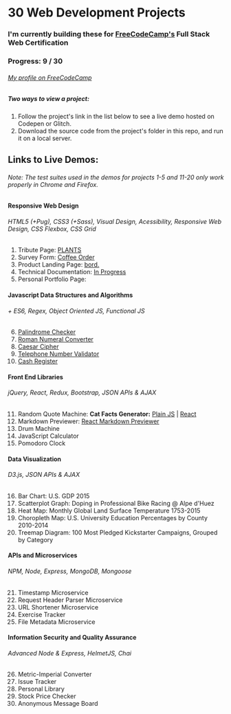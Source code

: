 # 30 Web Development Projects
### I'm currently building these for [FreeCodeCamp's](https://www.freecodecamp.org/) Full Stack Web Certification

### Progress: 9 / 30

###### [My profile on FreeCodeCamp](https://www.freecodecamp.org/robinwakeman)

##### Two ways to view a project:
1. Follow the project's link in the list below to see a live demo hosted on Codepen or Glitch.
1. Download the source code from the project's folder in this repo, and run it on a local server.

## Links to Live Demos:
###### *Note: The test suites used in the demos for projects 1-5 and 11-20 only work properly in Chrome and Firefox.*
#### Responsive Web Design
###### HTML5 (+Pug), CSS3 (+Sass), Visual Design, Acessibility, Responsive Web Design, CSS Flexbox, CSS Grid
1. Tribute Page: [PLANTS](https://codepen.io/robinwakeman/full/bOGYxQ)
2. Survey Form: [Coffee Order](https://codepen.io/robinwakeman/full/vQorLG)
3. Product Landing Page: [bord.](https://codepen.io/robinwakeman/full/gZOXyj)
4. Technical Documentation: [In Progress](https://codepen.io/robinwakeman/full/wNQyRM)
5. Personal Portfolio Page:

#### Javascript Data Structures and Algorithms
###### \+ ES6, Regex, Object Oriented JS, Functional JS
6. [Palindrome Checker](https://codepen.io/robinwakeman/pen/roEZxE)
7. [Roman Numeral Converter](https://codepen.io/robinwakeman/pen/WPeGQX)
8. [Caesar Cipher](https://codepen.io/robinwakeman/pen/xMKEZN)
9. [Telephone Number Validator](https://codepen.io/robinwakeman/pen/XOrjdO)
10. [Cash Register](https://codepen.io/robinwakeman/pen/xMwOMd)

#### Front End Libraries
###### jQuery, React, Redux, Bootstrap, JSON APIs & AJAX
11. Random Quote Machine: __Cat Facts Generator:__ [Plain JS](https://codepen.io/robinwakeman/full/gZBgwV) | [React](https://codepen.io/robinwakeman/full/YdBxWd)
12. Markdown Previewer: [React Markdown Previewer](https://codepen.io/robinwakeman/full/ebbyXL)
13. Drum Machine
14. JavaScript Calculator
15. Pomodoro Clock

#### Data Visualization
###### D3.js, JSON APIs & AJAX
16. Bar Chart: U.S. GDP 2015
17. Scatterplot Graph: Doping in Professional Bike Racing @ Alpe d'Huez
18. Heat Map: Monthly Global Land Surface Temperature 1753-2015
19. Choropleth Map: U.S. University Education Percentages by County 2010-2014
20. Treemap Diagram: 100 Most Pledged Kickstarter Campaigns, Grouped by Category

#### APIs and Microservices
###### NPM, Node, Express, MongoDB, Mongoose
21. Timestamp Microservice
22. Request Header Parser Microservice
23. URL Shortener Microservice
24. Exercise Tracker
25. File Metadata Microservice

#### Information Security and Quality Assurance
###### Advanced Node & Express, HelmetJS, Chai
26. Metric-Imperial Converter
27. Issue Tracker
28. Personal Library
29. Stock Price Checker
30. Anonymous Message Board
